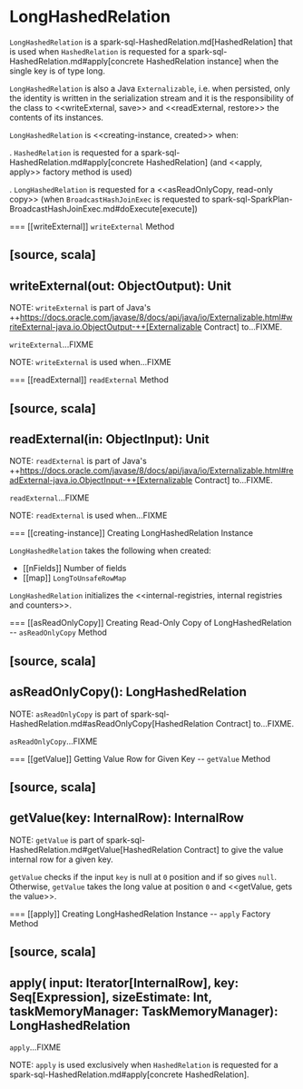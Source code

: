# LongHashedRelation

`LongHashedRelation` is a spark-sql-HashedRelation.md[HashedRelation] that is used when `HashedRelation` is requested for a spark-sql-HashedRelation.md#apply[concrete HashedRelation instance] when the single key is of type long.

`LongHashedRelation` is also a Java `Externalizable`, i.e. when persisted, only the identity is written in the serialization stream and it is the responsibility of the class to <<writeExternal, save>> and <<readExternal, restore>> the contents of its instances.

`LongHashedRelation` is <<creating-instance, created>> when:

. `HashedRelation` is requested for a spark-sql-HashedRelation.md#apply[concrete HashedRelation] (and <<apply, apply>> factory method is used)

. `LongHashedRelation` is requested for a <<asReadOnlyCopy, read-only copy>> (when `BroadcastHashJoinExec` is requested to spark-sql-SparkPlan-BroadcastHashJoinExec.md#doExecute[execute])

=== [[writeExternal]] `writeExternal` Method

[source, scala]
----
writeExternal(out: ObjectOutput): Unit
----

NOTE: `writeExternal` is part of Java's ++https://docs.oracle.com/javase/8/docs/api/java/io/Externalizable.html#writeExternal-java.io.ObjectOutput-++[Externalizable Contract] to...FIXME.

`writeExternal`...FIXME

NOTE: `writeExternal` is used when...FIXME

=== [[readExternal]] `readExternal` Method

[source, scala]
----
readExternal(in: ObjectInput): Unit
----

NOTE: `readExternal` is part of Java's ++https://docs.oracle.com/javase/8/docs/api/java/io/Externalizable.html#readExternal-java.io.ObjectInput-++[Externalizable Contract] to...FIXME.

`readExternal`...FIXME

NOTE: `readExternal` is used when...FIXME

=== [[creating-instance]] Creating LongHashedRelation Instance

`LongHashedRelation` takes the following when created:

* [[nFields]] Number of fields
* [[map]] `LongToUnsafeRowMap`

`LongHashedRelation` initializes the <<internal-registries, internal registries and counters>>.

=== [[asReadOnlyCopy]] Creating Read-Only Copy of LongHashedRelation -- `asReadOnlyCopy` Method

[source, scala]
----
asReadOnlyCopy(): LongHashedRelation
----

NOTE: `asReadOnlyCopy` is part of spark-sql-HashedRelation.md#asReadOnlyCopy[HashedRelation Contract] to...FIXME.

`asReadOnlyCopy`...FIXME

=== [[getValue]] Getting Value Row for Given Key -- `getValue` Method

[source, scala]
----
getValue(key: InternalRow): InternalRow
----

NOTE: `getValue` is part of spark-sql-HashedRelation.md#getValue[HashedRelation Contract] to give the value internal row for a given key.

`getValue` checks if the input `key` is null at `0` position and if so gives `null`. Otherwise, `getValue` takes the long value at position `0` and <<getValue, gets the value>>.

=== [[apply]] Creating LongHashedRelation Instance -- `apply` Factory Method

[source, scala]
----
apply(
  input: Iterator[InternalRow],
  key: Seq[Expression],
  sizeEstimate: Int,
  taskMemoryManager: TaskMemoryManager): LongHashedRelation
----

`apply`...FIXME

NOTE: `apply` is used exclusively when `HashedRelation` is requested for a spark-sql-HashedRelation.md#apply[concrete HashedRelation].
